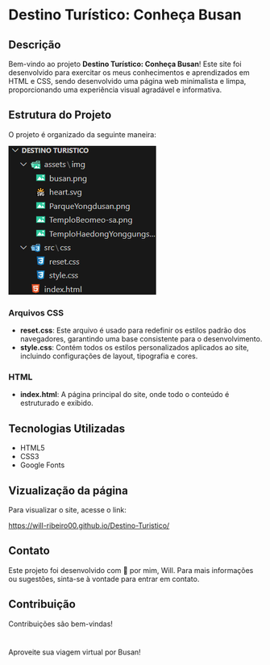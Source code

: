 # Destino Turístico: Conheça Busan
## Descrição

Bem-vindo ao projeto **Destino Turístico: Conheça Busan**! Este site foi desenvolvido para exercitar os meus conhecimentos e aprendizados em HTML e CSS, sendo desenvolvido uma página web minimalista e limpa, proporcionando uma experiência visual agradável e informativa.


## Estrutura do Projeto

O projeto é organizado da seguinte maneira:

<img src='assets/img/ArquiteturaDoProjeto.png'>

### Arquivos CSS

- **reset.css**: Este arquivo é usado para redefinir os estilos padrão dos navegadores, garantindo uma base consistente para o desenvolvimento.
- **style.css**: Contém todos os estilos personalizados aplicados ao site, incluindo configurações de layout, tipografia e cores.

### HTML

- **index.html**: A página principal do site, onde todo o conteúdo é estruturado e exibido.


## Tecnologias Utilizadas

- HTML5
- CSS3
- Google Fonts


## Vizualização da página

Para visualizar o site, acesse o link:

https://will-ribeiro00.github.io/Destino-Turistico/


## Contato

Este projeto foi desenvolvido com 💖 por mim, Will. Para mais informações ou sugestões, sinta-se à vontade para entrar em contato.

## Contribuição

Contribuições são bem-vindas!
#
Aproveite sua viagem virtual por Busan!
